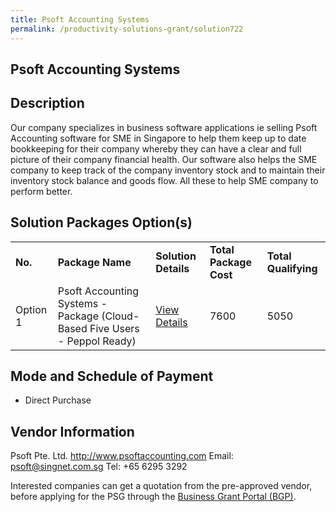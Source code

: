 ```yaml
---
title: Psoft Accounting Systems
permalink: /productivity-solutions-grant/solution722
---
```


## Psoft Accounting Systems

## Description

Our company specializes in business software applications ie selling Psoft Accounting software for SME in Singapore to help them keep up to date bookkeeping for their company whereby they can have a clear and full picture of their company financial health. Our software also helps the SME company to keep track of the company inventory stock and to maintain their inventory stock balance and goods flow. All these to help SME company to perform better.

## Solution Packages Option(s)

<table>
<tr>
<td><b>No.</b></td>
<td><b>Package Name</b></td>
<td><b>Solution Details</b></td>
<td><b>Total Package Cost</b></td>
<td><b>Total Qualifying</b></td>
</tr>
<tr>
<td>Option 1</td>
<td>Psoft Accounting Systems - Package (Cloud-Based Five Users - Peppol Ready)</td>
<td><a href='https://www.gobusiness.gov.sg/images/psg/Desensitised_PSoft_Annex_3_CR_wef_4_Nov_2021_Part_3.pdf'>View Details</a></td>
<td>7600</td>
<td>5050</td>
</tr>
</table>

## Mode and Schedule of Payment

 - Direct Purchase

## Vendor Information

 Psoft Pte. Ltd.
http://www.psoftaccounting.com
Email: psoft@singnet.com.sg
Tel: +65 6295 3292

Interested companies can get a quotation from the pre-approved vendor, before applying for the PSG through the <a href='https://www.businessgrants.gov.sg/'>Business Grant Portal (BGP)</a>.
